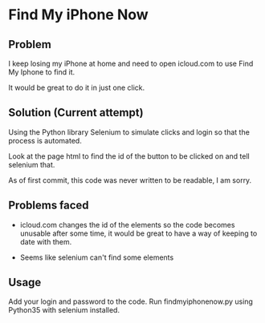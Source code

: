 # Find My iPhone Now

## Problem

I keep losing my iPhone at home and need to open icloud.com to use Find My Iphone to find it. 

It would be great to do it in just one click.

## Solution (Current attempt)

Using the Python library Selenium to simulate clicks and login so that the process is automated.

Look at the page html to find the id of the button to be clicked on and tell selenium that. 

As of first commit, this code was never written to be readable, I am sorry.

## Problems faced

- icloud.com changes the id of the elements so the code becomes unusable after some time, it would be great to have a way of keeping to date with them.

- Seems like selenium can't find some elements

## Usage

Add your login and password to the code.
Run findmyiphonenow.py using Python35 with selenium installed.